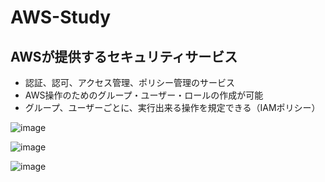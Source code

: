 # AWS-Study
## AWSが提供するセキュリティサービス
- 認証、認可、アクセス管理、ポリシー管理のサービス
- AWS操作のためのグループ・ユーザー・ロールの作成が可能
- グループ、ユーザーごとに、実⾏出来る操作を規定できる（IAMポリシー）

![image](https://user-images.githubusercontent.com/2520577/41504643-ed8d10d4-722f-11e8-9b2f-d0253398346c.png)

![image](https://user-images.githubusercontent.com/2520577/41504645-f9679758-722f-11e8-949c-75e567eabace.png)

![image](https://user-images.githubusercontent.com/2520577/41503547-276c2d44-7212-11e8-80c8-970ae7e6e229.png)
